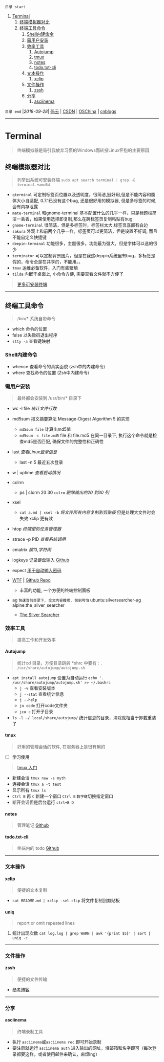 `目录 start`
 
1. [Terminal](#terminal)
    1. [终端模拟器对比](#终端模拟器对比)
    1. [终端工具命令](#终端工具命令)
        1. [Shell内建命令](#shell内建命令)
        1. [需用户安装](#需用户安装)
        1. [效率工具](#效率工具)
            1. [Autojump](#autojump)
            1. [tmux](#tmux)
            1. [notes](#notes)
            1. [todo.txt-cli](#todotxt-cli)
        1. [文本操作](#文本操作)
            1. [xclip](#xclip)
        1. [文件操作](#文件操作)
            1. [zssh](#zssh)
        1. [分享](#分享)
            1. [asciinema](#asciinema)

`目录 end` |_2018-09-28_| [码云](https://gitee.com/gin9) | [CSDN](http://blog.csdn.net/kcp606) | [OSChina](https://my.oschina.net/kcp1104) | [cnblogs](http://www.cnblogs.com/kuangcp)
****************************************
# Terminal
> 终端模拟器是吸引我放弃习惯的Windows而转投Linux怀抱的主要原因

## 终端模拟器对比
> 列举出系统可安装终端 `sudo apt search terminal | grep -E terminal.+amd64`

- `qterminal` 可定制标签页位置以及透明度，很简洁,挺好用,但是不能内容和窗体大小自适配, 0.7.1已没有这个bug, 还是很好用的模拟器, 但是多标签的时候, 会有内存泄露
- `mate-terminal` 和gnome-terminal 基本配置什么的几乎一样，只是标题栏简洁一丢丢，如果使用选择即复制,那么在跨标签页复制粘贴有bug
- `gnome-terminal` 很简洁，但是多标签时，标签栏太大,标签页底部有白边
- `sakura` 外观上和前两个几乎一样，标签页可以更简洁，但是设置不好调, 而且不能自定义快捷键
- `deepin-terminal` 功能很多，主题很多，功能最为强大，但是字体可以选的很少
- `terminator` 可以定制背景图片，但是在我这deppin系统里有bug，多标签是假的，命令全是在共享的，不能用。。
- `tmux` 运维必备软件，入门有些繁琐
- `tilda` 内嵌于桌面上, 小命令方便, 需要查看文件就不方便了

> [更多可安装终端](https://gitee.com/kcp1104/codes/gca14wtqvm67l9j5r0deb56#Terminals.md)

************************
## 终端工具命令
> /bin/* 系统自带命令

- which 命令的位置
- false 以失败码退出程序
- `stty -a` 查看键映射

### Shell内建命令
- whence 查看命令的真实面貌 (zsh中的内建命令)
- where 查找命令的位置 (Zsh中内建命令)

### 需用户安装
> 最终都会安装到 /usr/bin/*  目录下

- wc -l file _统计文件行数_
- md5sum 报文摘要算法 Message-Digest Algorithm 5 的实现 
    - `md5sum file` 计算出md5值
    - `md5sum -c file.md5` file 和 file.md5 在同一目录下, 执行这个命令就是检查md5是否匹配, 确保文件的完整性和正确性

- last _查看Linux登录信息_
    - last -n 5 最近五次登录
- w | uptime _查看启动情况_
- colrm
    - ps | clorm 20 30 `colrm` _删除输出的20 到30 列_
- xsel 
    - `cat a.md | xsel -b` _将文件所有内容复制到剪贴板_ 但是处理大文件时会失效 xclip 更有效

- htop _终端里的任务管理器_
- strace -p PID _查看系统调用_
- cmatrix _装13,字符雨_
- logkeys 记录键盘输入 [Github](https://github.com/kernc/logkeys)
- expect [用于自动输入密码](http://www.cnblogs.com/iloveyoucc/archive/2012/05/11/2496433.html)

- [WTF](https://wtfutil.com/posts/overview/) | [Github Repo](https://github.com/senorprogrammer/wtf)
    - 丰富的功能, 一个方便的终端控制面板

- ag `快速当前目录下, 全文内容搜索, 快到可怕` ubuntu:silversearcher-ag  alpine:the_silver_searcher
    - [The Silver Searcher](https://github.com/ggreer/the_silver_searcher)

### 效率工具
> 提高工作和开发效率

#### Autojump
> 统计cd 目录，方便目录跳转  *shrc 中要有 : `. /usr/share/autojump/autojump.sh`  

- `apt install autojump` 设置为自动运行 `echo '. /usr/share/autojump/autojump.sh' >> ~/.bashrc`
    - `j -v` 查看安装版本
    - `j --stat` 查看统计信息
    - `j --help`
    - `jo code` 打开code文件夹
    - `jco c` 打开子目录
- `ls -l ~/.local/share/autojump/` 统计信息的目录，清除就相当于卸载重装了

#### tmux
> 好用的管理会话的软件, 在服务器上是很有用的

- [ ] 学习使用 

> [tmux 入门](http://blog.jobbole.com/87278/)

- 新建会话 `tmux new -s myth`  
- 连接会话 `tmux a -t test`
- 显示所有 `tmux ls` 
- `Ctrl B`  再 `C`  新建一个窗口 `Ctrl B` `数字键`切换指定窗口
- 断开会话但是后台运行 `ctrl+B D`

#### notes
> 管理笔记
> [Github](https://github.com/pimterry/notes)

#### todo.txt-cli
> 终端内的 todo 
> [Github](https://github.com/todotxt/todo.txt-cli)

*************
### 文本操作
#### xclip
> 便捷的文本复制
- `cat README.md | xclip -sel clip` 将文件复制到剪贴板

#### uniq
> report or omit repeated lines

1. 统计出现次数 `cat log.log | grep WARN | awk '{print $5}' | sort | uniq -c`

***********
### 文件操作
#### zssh
> 便捷的文件传输

- [参考博客](http://blog.csdn.net/ygm_linux/article/details/32321729)

***********
### 分享
#### asciinema
> 终端录制工具

- 执行 `asciinema`或`asciinema rec` 即可开始录制
- 要注册就运行 `asciinema auth` 进入输出的网址，填邮箱和名字即可（每次登录都要这样。或者使用邮件来确认，麻烦ing）

